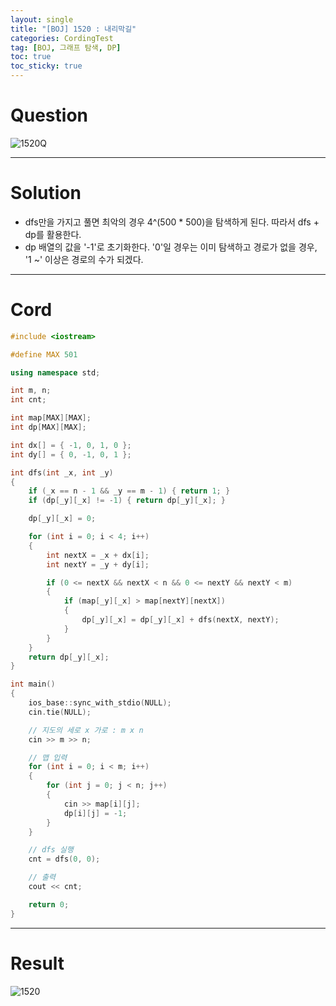 ```yaml
---
layout: single
title: "[BOJ] 1520 : 내리막길"
categories: CordingTest
tag: [BOJ, 그래프 탐색, DP]
toc: true
toc_sticky: true
---
```


# Question
![1520Q](https://user-images.githubusercontent.com/97664446/179397391-35cbbedf-b1be-4cc0-90c1-7f59fb74f89d.PNG)

***

# Solution
- dfs만을 가지고 풀면 최악의 경우 4^(500 * 500)을 탐색하게 된다. 따라서 dfs + dp를 활용한다.
- dp 배열의 값을 '-1'로 초기화한다. '0'일 경우는 이미 탐색하고 경로가 없을 경우, '1 ~' 이상은 경로의 수가 되겠다.

***

# Cord
```c++
#include <iostream>

#define MAX 501

using namespace std;

int m, n;
int cnt;

int map[MAX][MAX];
int dp[MAX][MAX];

int dx[] = { -1, 0, 1, 0 };
int dy[] = { 0, -1, 0, 1 };

int dfs(int _x, int _y)
{	
	if (_x == n - 1 && _y == m - 1) { return 1; }
	if (dp[_y][_x] != -1) { return dp[_y][_x]; }

	dp[_y][_x] = 0;

	for (int i = 0; i < 4; i++)
	{
		int nextX = _x + dx[i];
		int nextY = _y + dy[i];

		if (0 <= nextX && nextX < n && 0 <= nextY && nextY < m)
		{
			if (map[_y][_x] > map[nextY][nextX])
			{
				dp[_y][_x] = dp[_y][_x] + dfs(nextX, nextY);
			}
		}
	}
	return dp[_y][_x];
}

int main()
{
	ios_base::sync_with_stdio(NULL);
	cin.tie(NULL);

	// 지도의 세로 x 가로 : m x n
	cin >> m >> n;

	// 맵 입력
	for (int i = 0; i < m; i++)
	{
		for (int j = 0; j < n; j++)
		{
			cin >> map[i][j];
			dp[i][j] = -1;
		}
	}

	// dfs 실행
	cnt = dfs(0, 0);

	// 출력
	cout << cnt;

	return 0;
}

```

***

# Result
![1520](https://user-images.githubusercontent.com/97664446/179397387-58b75d64-0e46-4fd7-b81e-4ae9260891a1.PNG)